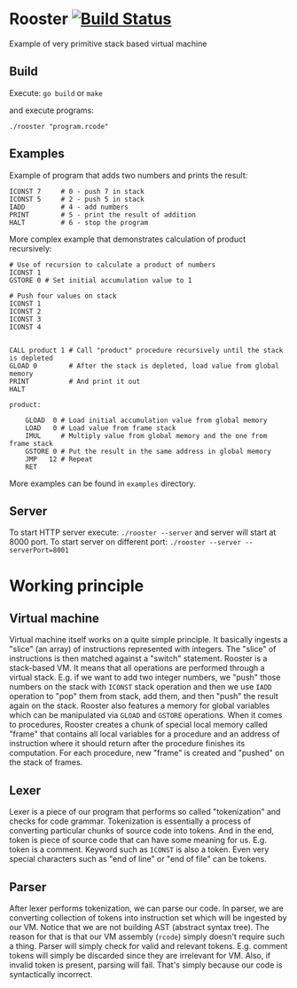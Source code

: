 # Rooster [![Build Status](https://travis-ci.org/BranislavLazic/rooster.svg)](https://travis-ci.org/BranislavLazic/rooster)

Example of very primitive stack based virtual machine

## Build

Execute: `go build` or `make`

and execute programs:

`./rooster "program.rcode"`

## Examples

Example of program that adds two numbers and prints the result:

```
ICONST 7     # 0 - push 7 in stack
ICONST 5     # 2 - push 5 in stack
IADD         # 4 - add numbers
PRINT        # 5 - print the result of addition
HALT         # 6 - stop the program
```

More complex example that demonstrates calculation of product recursively:

```
# Use of recursion to calculate a product of numbers
ICONST 1
GSTORE 0 # Set initial accumulation value to 1

# Push four values on stack
ICONST 1
ICONST 2
ICONST 3
ICONST 4


CALL product 1 # Call "product" procedure recursively until the stack is depleted
GLOAD 0        # After the stack is depleted, load value from global memory
PRINT          # And print it out
HALT

product:
    
    GLOAD  0 # Load initial accumulation value from global memory
    LOAD   0 # Load value from frame stack
    IMUL     # Multiply value from global memory and the one from frame stack
    GSTORE 0 # Put the result in the same address in global memory
    JMP   12 # Repeat
    RET
```

More examples can be found in `examples` directory.

## Server

To start HTTP server execute: `./rooster --server` and server will start at 8000 port.
To start server on different port: `./rooster --server --serverPort=8001`

# Working principle

## Virtual machine

Virtual machine itself works on a quite simple principle. It basically ingests a "slice" (an array) of instructions represented with integers.
The "slice" of instructions is then matched against a "switch" statement. Rooster is a stack-based VM. It means that all operations are performed
through a virtual stack. E.g. if we want to add two integer numbers, we "push" those numbers on the stack with `ICONST` stack operation and then
we use `IADD` operation to "pop" them from stack, add them, and then "push" the result again on the stack. Rooster also features a memory for
global variables which can be manipulated via `GLOAD` and `GSTORE` operations. When it comes to procedures, Rooster creates a chunk of special
local memory called "frame" that contains all local variables for a procedure and an address of instruction where it should return after the
procedure finishes its computation. For each procedure, new "frame" is created and "pushed" on the stack of frames.

## Lexer

Lexer is a piece of our program that performs so called "tokenization" and checks for code grammar. Tokenization is essentially a process
of converting particular chunks of source code into tokens. And in the end, token is piece of source code that can have some meaning for us.
E.g. token is a comment. Keyword such as `ICONST` is also a token. Even very special characters such as "end of line" or "end of file"
can be tokens.

## Parser

After lexer performs tokenization, we can parse our code. In parser, we are converting collection of tokens into instruction set which
will be ingested by our VM. Notice that we are not building AST (abstract syntax tree). The reason for that is that our VM assembly (`rcode`)
simply doesn't require such a thing. Parser will simply check for valid and relevant tokens. E.g. comment tokens will simply be discarded since
they are irrelevant for VM. Also, if invalid token is present, parsing will fail. That's simply because our code is syntactically incorrect.
